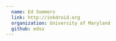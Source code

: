 ```yaml
---
  name: Ed Summers
  link: http://inkdroid.org
  organization: University of Maryland
  github: edsu
---
```

